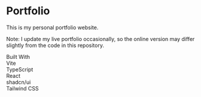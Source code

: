 # Portfolio

This is my personal portfolio website. 

Note: I update my live portfolio occasionally, so the online version may differ slightly from the code in this repository.

Built With  
Vite  
TypeScript  
React  
shadcn/ui  
Tailwind CSS  
